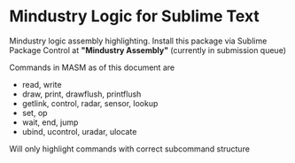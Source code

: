 # Mindustry Logic for Sublime Text
Mindustry logic assembly highlighting.
Install this package via Sublime Package Control at **"Mindustry Assembly"** (currently in submission queue)

Commands in MASM as of this document are
* read, write
* draw, print, drawflush, printflush
* getlink, control, radar, sensor, lookup
* set, op
* wait, end, jump
* ubind, ucontrol, uradar, ulocate

Will only highlight commands with correct subcommand structure
